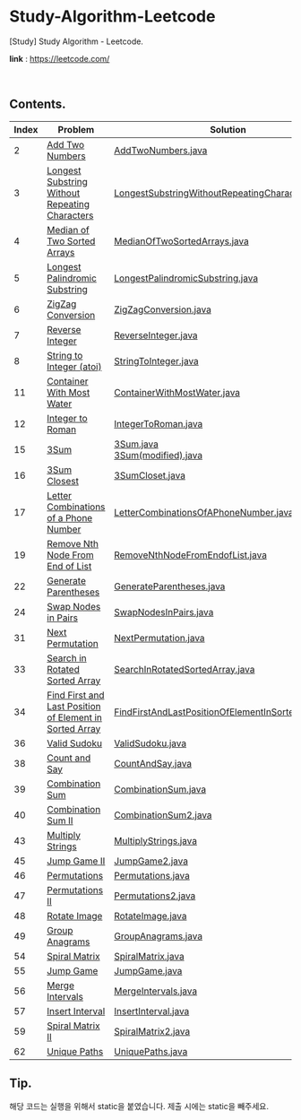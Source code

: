 # Study-Algorithm-Leetcode

[Study] Study Algorithm - Leetcode.

**link** : https://leetcode.com/

<br/>

## Contents.

| Index | Problem                                                     | Solution                                                     |
| ----- | ------------------------------------------------------------ | ------------------------------------------------------------ |
| 2     | [Add Two Numbers](https://leetcode.com/problems/add-two-numbers) | [AddTwoNumbers.java](./1-50/AddTwoNumbers.java)              |
| 3     | [Longest Substring Without Repeating Characters](https://leetcode.com/problems/longest-substring-without-repeating-characters) | [LongestSubstringWithoutRepeatingCharacters.java](./1-50/LongestSubstringWithoutRepeatingCharacters.java) |
| 4     | [Median of Two Sorted Arrays](https://leetcode.com/problems/median-of-two-sorted-arrays) | [MedianOfTwoSortedArrays.java](./1-50/MedianOfTwoSortedArrays.java) |
| 5     | [Longest Palindromic Substring](https://leetcode.com/problems/longest-palindromic-substring) | [LongestPalindromicSubstring.java](./1-50/LongestPalindromicSubstring.java) |
| 6     | [ZigZag Conversion](https://leetcode.com/problems/zigzag-conversion) | [ZigZagConversion.java](./1-50/ZigZagConversion.java)        |
| 7     | [Reverse Integer](https://leetcode.com/problems/reverse-integer) | [ReverseInteger.java](./1-50/ReverseInteger.java)            |
| 8     | [String to Integer (atoi)](https://leetcode.com/problems/string-to-integer-atoi) | [StringToInteger.java](./1-50/StringToInteger.java)          |
| 11    | [Container With Most Water](https://leetcode.com/problems/container-with-most-water) | [ContainerWithMostWater.java](./1-50/ContainerWithMostWater.java) |
| 12    | [Integer to Roman](https://leetcode.com/problems/integer-to-roman) | [IntegerToRoman.java](./1-50/IntegerToRoman.java)            |
| 15    | [3Sum](https://leetcode.com/problems/3sum)                   | [3Sum.java](https://github.com/Azderica/Study-Algorithm-Leetcode/blob/master/3Sum.java)<br />[3Sum(modified).java](<./1-50/3Sum(modified).java>) |
| 16    | [3Sum Closest](https://leetcode.com/problems/3sum-closest)   | [3SumCloset.java](./1-50/3SumCloset.java)                    |
| 17    | [Letter Combinations of a Phone Number](https://leetcode.com/problems/letter-combinations-of-a-phone-number) | [LetterCombinationsOfAPhoneNumber.java](./1-50/LetterCombinationsOfAPhoneNumber.java) |
| 19    | [Remove Nth Node From End of List](https://leetcode.com/problems/remove-nth-node-from-end-of-list) | [RemoveNthNodeFromEndofList.java](./1-50/RemoveNthNodeFromEndofList.java) |
| 22    | [Generate Parentheses](https://leetcode.com/problems/generate-parentheses) | [GenerateParentheses.java](./1-50/GenerateParentheses.java)  |
| 24    | [Swap Nodes in Pairs](https://leetcode.com/problems/swap-nodes-in-pairs) | [SwapNodesInPairs.java](./1-50/SwapNodesInPairs.java)        |
| 31    | [Next Permutation](https://leetcode.com/problems/next-permutation) | [NextPermutation.java](./1-50/NextPermutation.java)          |
| 33    | [Search in Rotated Sorted Array](https://leetcode.com/problems/search-in-rotated-sorted-array/submissions/) | [SearchInRotatedSortedArray.java](./1-50/SearchInRotatedSortedArray.java) |
| 34    | [Find First and Last Position of Element in Sorted Array](https://leetcode.com/problems/find-first-and-last-position-of-element-in-sorted-array) | [FindFirstAndLastPositionOfElementInSortedArray.java](./1-50/FindFirstAndLastPositionOfElementInSortedArray.java) |
| 36    | [Valid Sudoku](https://leetcode.com/problems/valid-sudoku)   | [ValidSudoku.java](./1-50/ValidSudoku.java)                  |
| 38    | [Count and Say](https://leetcode.com/problems/count-and-say) | [CountAndSay.java](./1-50/CountAndSay.java)                  |
| 39    | [Combination Sum](https://leetcode.com/problems/combination-sum) | [CombinationSum.java](./1-50/CombinationSum.java)            |
| 40    | [Combination Sum II](https://leetcode.com/problems/combination-sum-ii) | [CombinationSum2.java](./1-50/CombinationSum2.java)          |
| 43    | [Multiply Strings](https://leetcode.com/problems/multiply-strings) | [MultiplyStrings.java](./1-50/MultiplyStrings.java)          |
| 45    | [Jump Game II](https://leetcode.com/problems/jump-game-ii)   | [JumpGame2.java](./1-50/JumpGame2.java)                      |
| 46    | [Permutations](https://leetcode.com/problems/permutations)   | [Permutations.java](./1-50/Permutations.java)                |
| 47    | [Permutations II](https://leetcode.com/problems/permutations-ii) | [Permutations2.java](./1-50/Permutations2.java)              |
| 48    | [Rotate Image](https://leetcode.com/problems/rotate-image)   | [RotateImage.java](./1-50/RotateImage.java)                  |
| 49    | [Group Anagrams](https://leetcode.com/problems/group-anagrams) | [GroupAnagrams.java](./1-50/GroupAnagrams.java)              |
| 54    | [Spiral Matrix](https://leetcode.com/problems/spiral-matrix) | [SpiralMatrix.java](./51-100/SpiralMatrix.java)              |
| 55    | [Jump Game](https://leetcode.com/problems/jump-game)         | [JumpGame.java](./51-100/JumpGame.java)                      |
| 56    | [Merge Intervals](https://leetcode.com/problems/merge-intervals) | [MergeIntervals.java](./51-100/MergeIntervals.java)          |
| 57    | [Insert Interval](https://leetcode.com/problems/insert-interval) | [InsertInterval.java](./51-100/InsertInterval.java)          |
| 59    | [Spiral Matrix II](https://leetcode.com/problems/spiral-matrix-ii) | [SpiralMatrix2.java](./51-100/SpiralMatrix2.java)            |
| 62    | [Unique Paths](https://leetcode.com/problems/unique-paths)   | [UniquePaths.java](./51-100/UniquePaths.java)                |



## Tip.

해당 코드는 실행을 위해서 static을 붙였습니다. 제출 시에는 static을 빼주세요.
